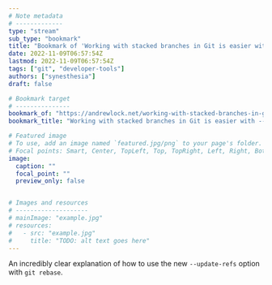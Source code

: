 ```yaml
---
# Note metadata
# -------------
type: "stream"
sub_type: "bookmark"
title: "Bookmark of 'Working with stacked branches in Git is easier with --update-refs'"
date: 2022-11-09T06:57:54Z
lastmod: 2022-11-09T06:57:54Z
tags: ["git", "developer-tools"]
authors: ["synesthesia"]
draft: false

# Bookmark target
# ---------------
bookmark_of: "https://andrewlock.net/working-with-stacked-branches-in-git-is-easier-with-update-refs/"
bookmark_title: "Working with stacked branches in Git is easier with --update-refs"

# Featured image
# To use, add an image named `featured.jpg/png` to your page's folder.
# Focal points: Smart, Center, TopLeft, Top, TopRight, Left, Right, BottomLeft, Bottom, BottomRight.
image:
  caption: ""
  focal_point: ""
  preview_only: false


# Images and resources
# --------------------
# mainImage: "example.jpg"
# resources:
#   - src: "example.jpg"
#     title: "TODO: alt text goes here"
---
```

An incredibly clear explanation of how to use the new `--update-refs` option with `git rebase`.
